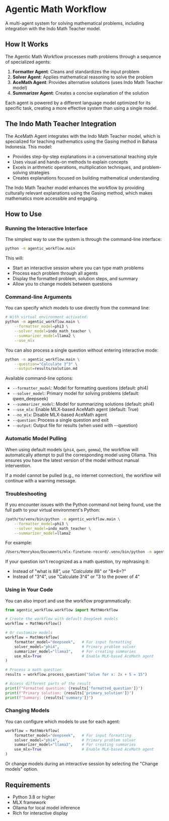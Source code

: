 # Agentic Math Workflow

A multi-agent system for solving mathematical problems, including integration with the Indo Math Teacher model.

## How It Works

The Agentic Math Workflow processes math problems through a sequence of specialized agents:

1. **Formatter Agent**: Cleans and standardizes the input problem
2. **Solver Agent**: Applies mathematical reasoning to solve the problem
3. **AceMath Agent**: Provides alternative solutions (uses Indo Math Teacher model)
4. **Summarizer Agent**: Creates a concise explanation of the solution

Each agent is powered by a different language model optimized for its specific task, creating a more effective system than using a single model.

## The Indo Math Teacher Integration

The AceMath Agent integrates with the Indo Math Teacher model, which is specialized for teaching mathematics using the Gasing method in Bahasa Indonesia. This model:

- Provides step-by-step explanations in a conversational teaching style
- Uses visual and hands-on methods to explain concepts
- Excels in arithmetic operations, multiplication techniques, and problem-solving strategies
- Creates explanations focused on building mathematical understanding

The Indo Math Teacher model enhances the workflow by providing culturally relevant explanations using the Gasing method, which makes mathematics more accessible and engaging.

## How to Use

### Running the Interactive Interface

The simplest way to use the system is through the command-line interface:

```bash
python -m agentic_workflow.main
```

This will:
- Start an interactive session where you can type math problems
- Process each problem through all agents
- Display the formatted problem, solution steps, and summary
- Allow you to change models between questions

### Command-line Arguments

You can specify which models to use directly from the command line:

```bash
# With virtual environment activated:
python -m agentic_workflow.main \
    --formatter_model=phi3 \
    --solver_model=indo_math_teacher \
    --summarizer_model=llama2 \
    --use_mlx
```

You can also process a single question without entering interactive mode:

```bash
python -m agentic_workflow.main \
    --question="Calculate 3^3" \
    --output=results/solution.md
```

Available command-line options:
- `--formatter_model`: Model for formatting questions (default: phi4)
- `--solver_model`: Primary model for solving problems (default: qwen_deepseek)
- `--summarizer_model`: Model for summarizing solutions (default: phi4)
- `--use_mlx`: Enable MLX-based AceMath agent (default: True)
- `--no_mlx`: Disable MLX-based AceMath agent
- `--question`: Process a single question and exit
- `--output`: Output file for results (when used with --question)

### Automatic Model Pulling

When using default models (`phi4`, `qwen`, `gemma`), the workflow will automatically attempt to pull the corresponding model using Ollama. This ensures you have the latest version of the model without manual intervention.

If a model cannot be pulled (e.g., no internet connection), the workflow will continue with a warning message.

### Troubleshooting

If you encounter issues with the Python command not being found, use the full path to your virtual environment's Python:

```bash
/path/to/venv/bin/python -m agentic_workflow.main \
    --formatter_model=phi3 \
    --solver_model=indo_math_teacher \
    --summarizer_model=llama2
```

For example:
```bash
/Users/Henrykoo/Documents/mlx-finetune-record/.venv/bin/python -m agentic_workflow.main
```

If your question isn't recognized as a math question, try rephrasing it:
- Instead of "what is 8*8", use "Calculate 8*8" or "8*8=?"
- Instead of "3^4", use "Calculate 3^4" or "3 to the power of 4"

### Using in Your Code

You can also import and use the workflow programmatically:

```python
from agentic_workflow.workflow import MathWorkflow

# Create the workflow with default DeepSeek models
workflow = MathWorkflow()

# Or customize models
workflow = MathWorkflow(
    formatter_model="deepseek",   # For input formatting
    solver_model="phi4",          # Primary problem solver  
    summarizer_model="llama3",    # For creating summaries
    use_mlx=True                  # Enable MLX-based AceMath agent
)

# Process a math question
results = workflow.process_question("Solve for x: 2x + 5 = 15")

# Access different parts of the result
print(f"Formatted question: {results['formatted_question']}")
print(f"Primary solution: {results['primary_solution']}")
print(f"Summary: {results['summary']}")
```

### Changing Models

You can configure which models to use for each agent:

```python
workflow = MathWorkflow(
    formatter_model="deepseek",   # For input formatting
    solver_model="phi4",          # Primary problem solver  
    summarizer_model="llama3",    # For creating summaries
    use_mlx=True                  # Enable MLX-based AceMath agent
)
```

Or change models during an interactive session by selecting the "Change models" option.

## Requirements

- Python 3.8 or higher
- MLX framework
- Ollama for local model inference
- Rich for interactive display
